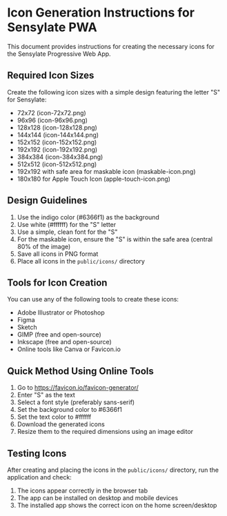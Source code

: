 # Icon Generation Instructions for Sensylate PWA

This document provides instructions for creating the necessary icons for the Sensylate Progressive Web App.

## Required Icon Sizes

Create the following icon sizes with a simple design featuring the letter "S" for Sensylate:

- 72x72 (icon-72x72.png)
- 96x96 (icon-96x96.png)
- 128x128 (icon-128x128.png)
- 144x144 (icon-144x144.png)
- 152x152 (icon-152x152.png)
- 192x192 (icon-192x192.png)
- 384x384 (icon-384x384.png)
- 512x512 (icon-512x512.png)
- 192x192 with safe area for maskable icon (maskable-icon.png)
- 180x180 for Apple Touch Icon (apple-touch-icon.png)

## Design Guidelines

1. Use the indigo color (#6366f1) as the background
2. Use white (#ffffff) for the "S" letter
3. Use a simple, clean font for the "S"
4. For the maskable icon, ensure the "S" is within the safe area (central 80% of the image)
5. Save all icons in PNG format
6. Place all icons in the `public/icons/` directory

## Tools for Icon Creation

You can use any of the following tools to create these icons:

- Adobe Illustrator or Photoshop
- Figma
- Sketch
- GIMP (free and open-source)
- Inkscape (free and open-source)
- Online tools like Canva or Favicon.io

## Quick Method Using Online Tools

1. Go to https://favicon.io/favicon-generator/
2. Enter "S" as the text
3. Select a font style (preferably sans-serif)
4. Set the background color to #6366f1
5. Set the text color to #ffffff
6. Download the generated icons
7. Resize them to the required dimensions using an image editor

## Testing Icons

After creating and placing the icons in the `public/icons/` directory, run the application and check:

1. The icons appear correctly in the browser tab
2. The app can be installed on desktop and mobile devices
3. The installed app shows the correct icon on the home screen/desktop